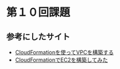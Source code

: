 # 第１０回課題
## 参考にしたサイト
* [CloudFormationを使ってVPCを構築する](https://qiita.com/okubot55/items/b18a5dd5166f1ec2696c)
* [CloudFormationでEC2を構築してみた](https://qiita.com/tyoshitake/items/c5176c0ef4de8d7cf5d8)